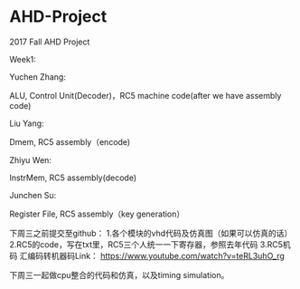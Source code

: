 # AHD-Project
2017 Fall AHD Project

Week1:

Yuchen Zhang:

ALU, Control Unit(Decoder)，RC5 machine code(after we have assembly code)

Liu Yang:

Dmem, RC5 assembly（encode)

Zhiyu Wen:

InstrMem, RC5 assembly(decode)

Junchen Su:

Register File, RC5 assembly（key generation）

下周三之前提交至github：
1.各个模块的vhd代码及仿真图（如果可以仿真的话）
2.RC5的code，写在txt里，RC5三个人统一一下寄存器，参照去年代码
3.RC5机码
汇编码转机器码Link： https://www.youtube.com/watch?v=teRL3uhO_rg

下周三一起做cpu整合的代码和仿真，以及timing simulation。
